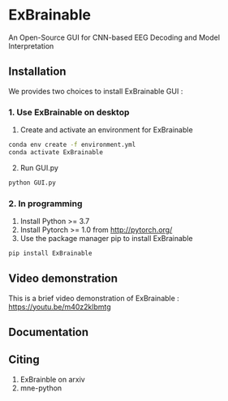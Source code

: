 # ExBrainable
An Open-Source GUI for CNN-based EEG Decoding and Model Interpretation
## Installation
We provides two choices to install ExBrainable GUI : 
### 1. Use ExBrainable on desktop  
1. Create and activate an environment for ExBrainable
```bash
conda env create -f environment.yml 
conda activate ExBrainable 
```
2. Run GUI.py
```bash
python GUI.py
```
### 2. In programming 
1. Install Python >= 3.7
2. Install Pytorch >= 1.0 from http://pytorch.org/ 
3. Use the package manager pip to install ExBrainable
```bash
pip install ExBrainable
```
## Video demonstration 
This is a brief video demonstration of ExBrainable : https://youtu.be/m40z2klbmtg
## Documentation
## Citing
1. ExBrainble on arxiv
2. mne-python 

